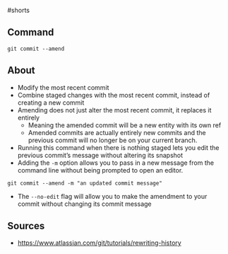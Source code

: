 #shorts 

## Command
`git commit --amend`

## About
- Modify the most recent commit
- Combine staged changes with the most recent commit, instead of creating a new commit
- Amending does not just alter the most recent commit, it replaces it entirely
	- Meaning the amended commit will be a new entity with its own ref
	- Amended commits are actually entirely new commits and the previous commit will no longer be on your current branch.
- Running this command when there is nothing staged lets you edit the previous commit’s message without altering its snapshot
- Adding the `-m` option allows you to pass in a new message from the command line without being prompted to open an editor.
```git
git commit --amend -m "an updated commit message"
```
- The `--no-edit` flag will allow you to make the amendment to your commit without changing its commit message

## Sources
- https://www.atlassian.com/git/tutorials/rewriting-history